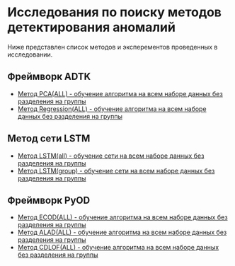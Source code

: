 # Исследования по поиску методов детектирования аномалий

Ниже представлен список методов и эксперементов проведенных в исследовании.

## Фреймворк ADTK

* [Метод PCA(ALL) - обучение алгоритма на всем наборе данных без разделения на группы](AnomalyDetectionToolkit(ADTK)/PCA_ALL/)
* [Метод Regression(ALL) - обучение алгоритма на всем наборе данных без разделения на группы](AnomalyDetectionToolkit(ADTK)/Regression_ALL/)

## Метод сети LSTM

* [Метод LSTM(all) - обучение сети на всем наборе данных без разделения на группы](LSTM(all))
* [Метод LSTM(group) - обучение сети на всем наборе данных без разделения на группы](LSTM(group))

## Фреймворк PyOD

* [Метод ECOD(ALL) - обучение алгоритма на всем наборе данных без разделения на группы](pyOD/ECOD(all)/)
* [Метод ALAD(ALL) - обучение алгоритма на всем наборе данных без разделения на группы](pyOD/ALAD(all)/)
* [Метод CDLOF(ALL) - обучение алгоритма на всем наборе данных без разделения на группы](pyOD/CDLOF(all)/)
